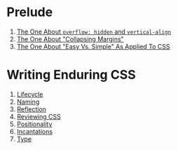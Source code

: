 # Prelude

1. [The One About `overflow: hidden` and `vertical-align`](on-overflow-and-verticalAlign.md)
2. [The One About "Collapsing Margins"](on-collapsing-margins.md)
3. [The One About "Easy Vs. Simple" As Applied To CSS](on-easy-vs-simple.md)


Writing Enduring CSS
====================

1. [Lifecycle](css-lifecycle.md)
2. [Naming](css-naming.md)
3. [Reflection](css-reflection.md)
4. [Reviewing CSS](css-reviewing.md)
5. [Positionality](css-positionality.md)
6. [Incantations](css-incantations.md)
7. [Type](css-type.md)
